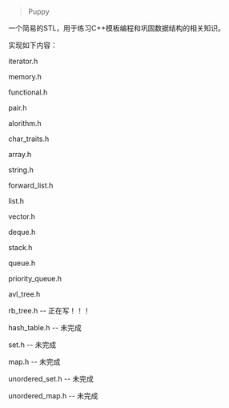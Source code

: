 > Puppy

一个简易的STL，用于练习C++模板编程和巩固数据结构的相关知识。

实现如下内容：

iterator.h

memory.h

functional.h

pair.h

alorithm.h

char_traits.h

array.h

string.h

forward_list.h

list.h

vector.h

deque.h

stack.h

queue.h

priority_queue.h

avl_tree.h

rb_tree.h -- 正在写！！！

hash_table.h -- 未完成

set.h -- 未完成

map.h -- 未完成

unordered_set.h -- 未完成

unordered_map.h -- 未完成
